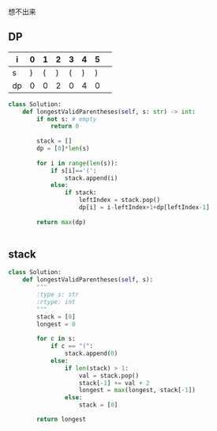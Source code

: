 想不出来


## DP

| i   | 0   | 1   | 2   | 3   | 4   | 5   |     |
|-----|-----|-----|-----|-----|-----|-----|-----|
| s   | )   | (   | )   | (   | )   | )   |     |
| dp  | 0   | 0   | 2   | 0   | 4   | 0   |     |



```python
class Solution:
    def longestValidParentheses(self, s: str) -> int:
        if not s: # empty 
            return 0
        
        stack = []
        dp = [0]*len(s)
        
        for i in range(len(s)):
            if s[i]=='(':
                stack.append(i)              
            else:
                if stack:
                    leftIndex = stack.pop()
                    dp[i] = i-leftIndex+1+dp[leftIndex-1]
                
        return max(dp)
        
```


## stack


```python
class Solution:
    def longestValidParentheses(self, s):
        """
        :type s: str
        :rtype: int
        """
        stack = [0]
        longest = 0
        
        for c in s:
            if c == "(":
                stack.append(0)
            else:
                if len(stack) > 1:
                    val = stack.pop()
                    stack[-1] += val + 2
                    longest = max(longest, stack[-1])
                else:
                    stack = [0]

        return longest
```